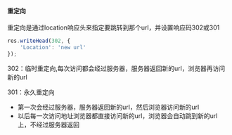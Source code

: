 #### 重定向

重定向是通过location响应头来指定要跳转到那个url，并设置响应码302或301

```javascript
res.writeHead(302, {
    'Location': 'new url'
});
```



302：临时重定向,每次访问都会经过服务器，服务器返回新的url，浏览器再访问新的url

301：永久重定向

- 第一次会经过服务器，服务器返回新的url，然后浏览器访问新的url
- 以后每一次访问地址浏览器都直接访问新的url，浏览器会自动跳到新的url上，不经过服务器返回

